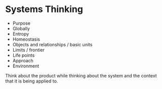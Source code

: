 # Systems Thinking

* Purpose
* Globally
* Entropy
* Homeostasis
* Objects and relationships / basic units
* Limits / frontier
* Life points
* Approach
* Environment

Think about the product while thinking about the system and the context that it is being applied to.